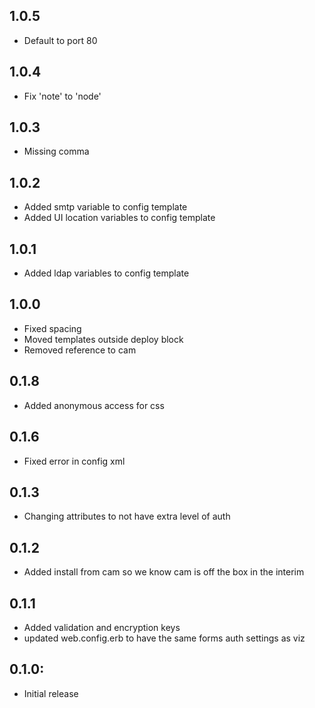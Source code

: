 ## 1.0.5
* Default to port 80
## 1.0.4
* Fix 'note' to 'node'
## 1.0.3
* Missing comma
## 1.0.2
* Added smtp variable to config template 
* Added UI location variables to config template
## 1.0.1
* Added ldap variables to config template 
## 1.0.0
* Fixed spacing
* Moved templates outside deploy block
* Removed reference to cam
## 0.1.8
* Added anonymous access for css 
## 0.1.6
* Fixed error in config xml
## 0.1.3
* Changing attributes to not have extra level of auth
## 0.1.2
* Added install from cam so we know cam is off the box in the interim
## 0.1.1
* Added validation and encryption keys
* updated web.config.erb to have the same forms auth settings as viz
## 0.1.0:
* Initial release
